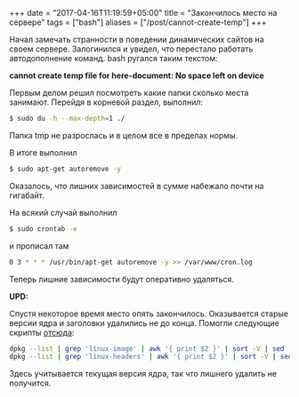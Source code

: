 +++
date = "2017-04-16T11:19:59+05:00"
title = "Закончилось место на сервере"
tags = ["bash"]
aliases = ["/post/cannot-create-temp"]
+++

Начал замечать странности в поведении динамических сайтов на своем сервере. Залогинился и увидел, что перестало работать автодополнение команд. bash ругался таким текстом:

__cannot create temp file for here-document: No space left on device__

Первым делом решил посмотреть какие папки сколько места занимают. Перейдя в корневой раздел, выполнил:

```bash
$ sudo du -h --max-depth=1 ./
```

Папка tmp не разрослась и в целом все в пределах нормы.

В итоге выполнил

```bash
$ sudo apt-get autoremove -y
```

Оказалось, что лишних зависимостей в сумме набежало почти на гигабайт.

На всякий случай выполнил

```bash
$ sudo crontab -e
```

и прописал там

```bash
0 3 * * * /usr/bin/apt-get autoremove -y >> /var/www/cron.log
```

Теперь лишние зависимости будут оперативно удаляться.

__UPD:__

Спустя некоторое время место опять закончилось. Оказывается старые версии ядра и заголовки удалились не до конца. Помогли следующие скрипты [отсюда](https://askubuntu.com/questions/2793/how-do-i-remove-old-kernel-versions-to-clean-up-the-boot-menu):

```bash
dpkg --list | grep 'linux-image' | awk '{ print $2 }' | sort -V | sed -n '/'"$(uname -r | sed "s/\([0-9.-]*\)-\([^0-9]\+\)/\1/")"'/q;p' | xargs sudo apt-get -y purge
dpkg --list | grep 'linux-headers' | awk '{ print $2 }' | sort -V | sed -n '/'"$(uname -r | sed "s/\([0-9.-]*\)-\([^0-9]\+\)/\1/")"'/q;p' | xargs sudo apt-get -y purge
```

Здесь учитывается текущая версия ядра, так что лишнего удалить не получится.
